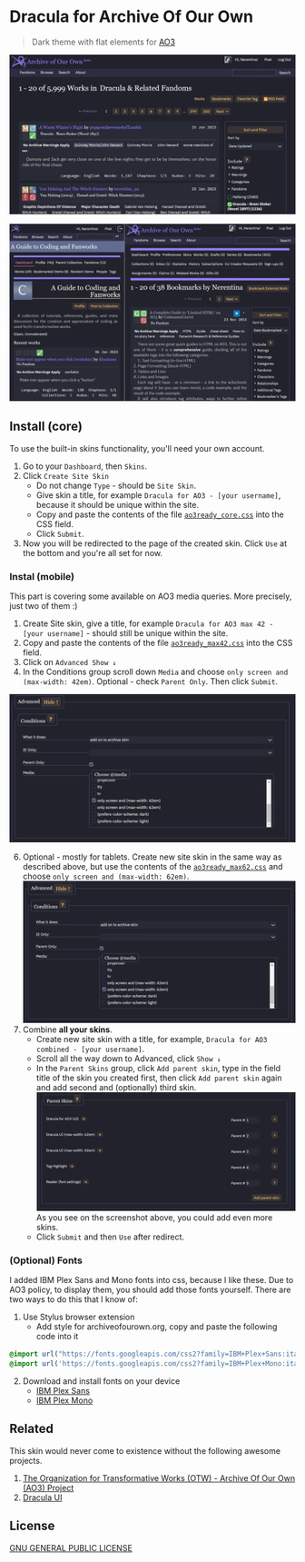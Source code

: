 # Dracula for Archive Of Our Own

> Dark theme with flat elements for [AO3](https://archiveofourown.org)

![Screenshot on PC](./Screenshot_PC.png)

![Screenshot on mobile](./Screenshot_mobile.png)

## Install (core)
To use the built-in skins functionality, you'll need your own account.
1. Go to your `Dashboard`, then `Skins`.
2. Click `Create Site Skin`
    - Do not change `Type` - should be `Site Skin`.
    - Give skin a title, for example `Dracula for AO3 - [your username]`, because it should be unique within the site.
    - Copy and paste the contents of the file [`ao3ready_core.css`](./ao3ready_core.css) into the CSS field.
    - Click `Submit`.
3. Now you will be redirected to the page of the created skin. Click `Use` at the bottom and you're all set for now.

### Instal (mobile)
This part is covering some available on AO3 media queries. More precisely, just two of them :) 
1. Create Site skin, give a title, for example `Dracula for AO3 max 42 - [your username]` - should still be unique within the site.
2. Copy and paste the contents of the file [`ao3ready_max42.css`](./ao3ready_max42.css) into the CSS field.
3. Click on `Advanced Show ↓`
4. In the Conditions group scroll down `Media` and choose `only screen and (max-width: 42em)`. Optional - check `Parent Only`. Then click `Submit`.

![Screenshot choose 42](./Screenshot_max42.png)

6. Optional - mostly for tablets. Create new site skin in the same way as described above, but use the contents of the [`ao3ready_max62.css`](./ao3ready_max62.css) and choose `only screen and (max-width: 62em)`.
![Screenshot choose 62](./Screenshot_max62.png)
7. Combine **all your skins**.
    - Create new site skin with a title, for example, `Dracula for AO3 combined - [your username]`.
    - Scroll all the way down to Advanced, click `Show ↓`
    - In the `Parent Skins` group, click `Add parent skin`, type in the field title of the skin you created first, then click `Add parent skin` again and add second and (optionally) third skin.
    ![Screenshot choose 62](./Screenshot_Parents.png)
    As you see on the screenshot above, you could add even more skins.
    - Click `Submit` and then `Use` after redirect.

### (Optional) Fonts
I added IBM Plex Sans and Mono fonts into css, because I like these. Due to AO3 policy, to display them, you should add those fonts yourself. There are two ways to do this that I know of:
1. Use Stylus browser extension
    - Add style for archiveofourown.org, copy and paste the following code into it
```css
@import url("https://fonts.googleapis.com/css2?family=IBM+Plex+Sans:ital,wght@0,300;0,400;0,600;0,700;1,300;1,400;1,600;1,700&display=swap");
@import url('https://fonts.googleapis.com/css2?family=IBM+Plex+Mono:ital,wght@0,300;0,400;0,600;0,700;1,300;1,400;1,600;1,700&display=swap');
```
2. Download and install fonts on your device
    - [IBM Plex Sans](https://fonts.google.com/specimen/IBM+Plex+Sans)
    - [IBM Plex Mono](https://fonts.google.com/specimen/IBM+Plex+Mono)

## Related
This skin would never come to existence without the following awesome projects.
1. [The Organization for Transformative Works (OTW) - Archive Of Our Own (AO3) Project](https://github.com/otwcode/otwarchive)
2. [Dracula UI](https://ui.draculatheme.com)

## License
[GNU GENERAL PUBLIC LICENSE](./COPYING)